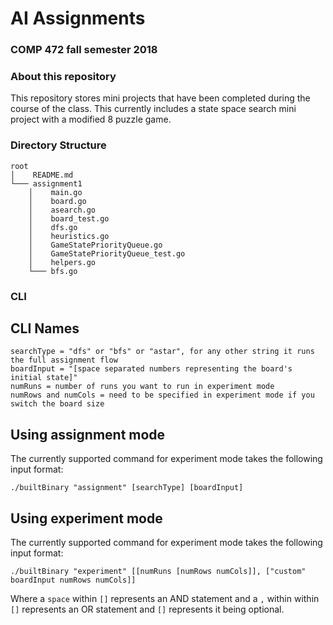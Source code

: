 # AI Assignments
### COMP 472 fall semester 2018

### About this repository
This repository stores mini projects that have been completed during the course of the class. This currently includes a state space search mini project with a modified 8 puzzle game.

### Directory Structure

```
root
│    README.md
└─── assignment1
    │    main.go
    │    board.go
    │    asearch.go
    │    board_test.go
    │    dfs.go
    │    heuristics.go
    │    GameStatePriorityQueue.go
    │    GameStatePriorityQueue_test.go
    │    helpers.go
    └─── bfs.go
```

### CLI

## CLI Names

```
searchType = "dfs" or "bfs" or "astar", for any other string it runs the full assignment flow
boardInput = "[space separated numbers representing the board's initial state]"
numRuns = number of runs you want to run in experiment mode
numRows and numCols = need to be specified in experiment mode if you switch the board size
```

## Using assignment mode

The currently supported command for experiment mode takes the following input format:

`./builtBinary "assignment" [searchType] [boardInput]`

## Using experiment mode

The currently supported command for experiment mode takes the following input format:

`./builtBinary "experiment" [[numRuns [numRows numCols]], ["custom" boardInput numRows numCols]]`

Where a `space` within `[]` represents an AND statement and a `,` within within `[]` represents an OR statement and `[]` represents it being optional.